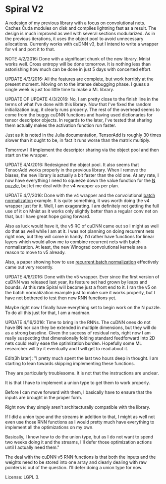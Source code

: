# Spiral V2

A redesign of my previous library with a focus on convolutional nets. Caches Cuda modules on disk and compiles lightning fast as a result. The design is much improved as well with several sections modularized. As in the previous iterations, it uses the object pool to avoid unnecessary allocations. Currently works with cuDNN v3, but I intend to write a wrapper for v4 and port it to that.

NOTE 4/2/2016: Done with a significant chunk of the new library. Mnist works well. Cross entropy will be done tomorrow. It is nothing less than astonishing how much can be done in just 5 days with concerted effort.

UPDATE 4/3/2016: All the features are complete, but work horribly at the present moment. Moving on to the intense debugging phase. I guess a single week is just too little time to make a ML library.

UPDATE OF UPDATE 4/3/2016: No, I am pretty close to the finish line in the terms of what I've done with this library. Now that I've fixed the random initialization bug, it clearly runs properly. The rest of the overhead seems to come from the buggy cuDNN functions and having used dictionaries for tensor descriptor objects. In regards to the later, I've tested that sharing them actually makes the activation function run faster.

Just as it is noted in the Julia documentation, TensorAdd is roughly 30 times slower than it ought to be, in fact it runs worse than the matrix multiply.

Tomorrow I'll implement the descriptor sharing via the object pool and then start on the wrapper.

UPDATE 4/4/2016: Redesigned the object pool. It also seems that TensorAdd works properly in the previous library. When I remove the biases, the new library is actually a bit faster than the old one. At any rate, I now have everything I need to squeeze down the value function for the [N puzzle](https://github.com/mrakgr/N-Puzzle-Experiments), but let me deal with the v4 wrapper as per plan.

UPDATE 4/7/2016: Done with the v4 wrapper and the convolutional [batch normalization](http://arxiv.org/abs/1502.03167) example. It is quite something, it was worth doing the v4 wrapper just for it. Well, I am exagerating. I am definitely not getting the full use of it on Mnist as it works only slightly better than a regular conv net on that, but I have great hope going forward.

Also as luck would have it, the v5 RC of cuDNN came out so I might as well do that as well while I am at it. I was not planning on doing recurrent nets right now, but they will come in handy. I'd rather have functions for linear layers which would allow me to combine recurrent nets with batch normalization. At least, the new Winograd convolutional kernels are a reason to move to v5 already.

Also, a paper showing how to use [recurrent batch normalization](http://arxiv.org/abs/1603.09025) effectively came out very recently.

UPDATE 4/8/2016: Done with the v5 wrapper. Ever since the first version of cuDNN was released last year, its feature set had grown by leaps and bounds. At this rate Spiral will become just a front end to it. I ran the v5 on the batch normalization example just to make sure it works properly, but I have not bothered to test then new RNN functions yet.

Maybe right now I finally have everything set to begin work on the N puzzle. To do all this just for that, I am a madman.

UPDATE 4/16/2016: Time to bring in the RNNs. The cuDNN ones do not have BN nor can they be extended in multiple dimensions, but they will do as a strong baseline. Given the success of residual nets, right now I am really suspecting that dimensionally folding standard feedforward into 2D nets could really ease the optimization burden. Hopefully some ML researcher will try it eventually and I will get to read about it.

Edit(3h later): "I pretty much spent the last two hours deep in thought. I am starting to lean towards skipping implementing these functions.

They are particularly troublesome. It is not that the instructions are unclear.

It is that I have to implement a union type to get them to work properly.

Before I can move forward with them, I basically have to ensure that the inputs are brought in the proper form.

Right now they simply aren't architecturally compatible with the library.

If I did a union type and the streams in addition to that, I might as well not even use those RNN functions as I would pretty much have everything to implement all the optimizations on my own. 

Basically, I know how to do the union type, but as I do not want to spend two weeks doing it and the streams, I'll defer those optimization actions until I actually need them."

The deal with the cuDNN v5 RNN functions is that both the inputs and the weights need to be stored into one array and clearly dealing with raw pointers is out of the question. I'll defer doing a union type for now.

License: LGPL 3.